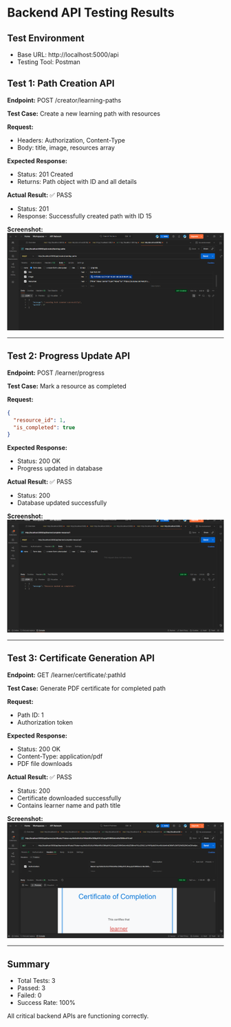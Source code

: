 # Backend API Testing Results

## Test Environment
- Base URL: http://localhost:5000/api
- Testing Tool: Postman

## Test 1: Path Creation API
**Endpoint:** POST /creator/learning-paths

**Test Case:** Create a new learning path with resources

**Request:**
- Headers: Authorization, Content-Type
- Body: title, image, resources array

**Expected Response:** 
- Status: 201 Created
- Returns: Path object with ID and all details

**Actual Result:** ✅ PASS
- Status: 201
- Response: Successfully created path with ID 15

**Screenshot:** ![Test 1: Path Creation Success](testing_images/path_creation.png)

---

## Test 2: Progress Update API
**Endpoint:** POST /learner/progress

**Test Case:** Mark a resource as completed

**Request:**
```json
{
  "resource_id": 1,
  "is_completed": true
}
```

**Expected Response:**
- Status: 200 OK
- Progress updated in database

**Actual Result:** ✅ PASS
- Status: 200
- Database updated successfully

**Screenshot:** ![Test 2: Progress Update Success](testing_images/progress_update.png)

---

## Test 3: Certificate Generation API
**Endpoint:** GET /learner/certificate/:pathId

**Test Case:** Generate PDF certificate for completed path

**Request:**
- Path ID: 1
- Authorization token

**Expected Response:**
- Status: 200 OK
- Content-Type: application/pdf
- PDF file downloads

**Actual Result:** ✅ PASS
- Status: 200
- Certificate downloaded successfully
- Contains learner name and path title

**Screenshot:** ![Test 3: Certificate Download Success](testing_images/certificate_completion.png)

---

## Summary
- Total Tests: 3
- Passed: 3
- Failed: 0
- Success Rate: 100%

All critical backend APIs are functioning correctly.